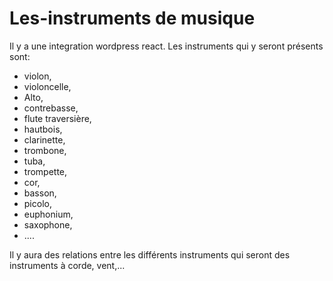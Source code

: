 # Les-instruments de musique
Il y a une integration wordpress react.
Les instruments qui y seront présents sont:
- violon,
- violoncelle,
- Alto,
- contrebasse,
- flute traversière,
- hautbois,
- clarinette,
- trombone,
- tuba,
- trompette,
- cor,
- basson,
- picolo,
- euphonium,
- saxophone,
- ....

Il y aura des relations entre les différents instruments qui seront des instruments à corde, vent,...
